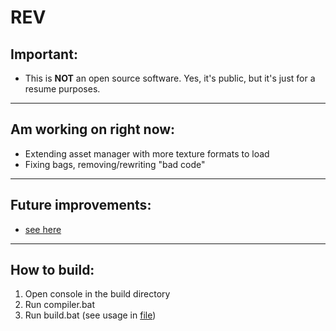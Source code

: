 # REV

## Important:
* This is **NOT** an open source software. Yes, it's public, but it's just for a resume purposes.

---

## Am working on right now:
* Extending asset manager with more texture formats to load
* Fixing bags, removing/rewriting "bad code"

---

## Future improvements:
* [see here](TODO.txt)

---

## How to build:
1. Open console in the build directory
2. Run compiler.bat
3. Run build.bat (see usage in [file](build/build.bat))
